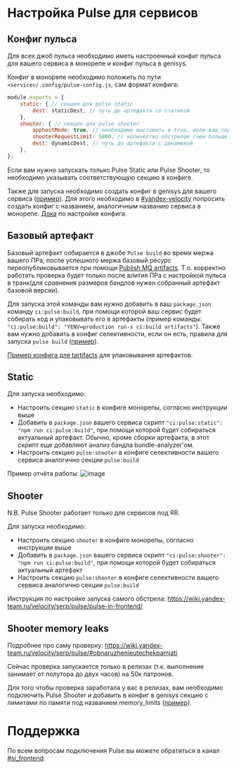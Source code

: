 # Настройка Pulse для сервисов

## Конфиг пульса

Для всех джоб пульса необходимо иметь настроенный конфиг пульса для вашего сервиса в монорепе и конфиг пульса в genisys.

Конфиг в монорепе необходимо положить по пути `<service>/.config/pulse-config.js`, сам формат конфига:
```js
module.exports = {
    static: { // секция для pulse static
        dest: staticDest, // путь до артефакта со статикой
    },
    shooter: { // секция для pulse shooter
        apphostMode: true, // необходимо выставить в true, если ваш сервис работает под Apphost'ом
        shooterRequestLimit: 5000, // количество обстрелов (чем больше число, тем дольше выполняется задача, но точнее результаты)
        dest: dynamicDest, // путь до артефакта с динамикой
    },
};
```

Если вам нужно запускать только Pulse Static или Pulse Shooter, то необходимо указывать соответствующую секцию в конфиге.

Также для запуска необходимо создать конфиг в genisys для вашего сервиса ([пример](https://genisys.yandex-team.ru/rules/pulse.ydo/config)). Для этого необходимо в [#yandex-velocity](https://yndx-all.slack.com/archives/C01FB7ABAD9) попросить создать конфиг с названием, аналогичным названию сервиса в монорепе. [Дока](https://wiki.yandex-team.ru/velocity/serp/pulse/) по настройке конфига.

## Базовый артефакт

Базовый артефакт собирается в джобе `Pulse build` во время мержа вашего ПРа, после успешного мержа базовый ресурс переопубликовывается при помощи [Publish MQ artifacts](../faq/publish-mq-artifacts.md). Т.о. корректно работать проверка будет только после влития ПРа с настройкой пульса в транк(для сравнения размеров бандлов нужен собранный артефакт базовой версии).

Для запуска этой команды вам нужно добавить в ваш `package.json` команду `ci:pulse:build`, при помощи которой ваш сервис будет собирать код и упаковывать его в артефакты (пример команды: `"ci:pulse:build": "YENV=production run-s ci:build artifacts"`). Также вам нужно добавить в конфиг селективности, если он есть, правила для запуска `pulse build` ([пример](https://a.yandex-team.ru/review/2050140/files/5#file-0-97477785:R86)).

[Пример конфига для tartifacts](https://a.yandex-team.ru/arc_vcs/frontend/services/ydo/.config/tartifacts?from_pr=2050140&rev=r8702066) для упаковывания артефактов.

## Static

Для запуска необходимо:
* Настроить секцию `static` в конфиге монорепы, согласно инструкции выше
* Добавить в `package.json` вашего сервиса скрипт `"ci:pulse:static": "npm run ci:pulse:build"`, при помощи которой будет собираться актуальный артефакт. Обычно, кроме сборки артефакта, в этот скрипт еще добавляют анализ бандла bundle-analyzer'ом.
* Настроить секцию `pulse:shooter` в конфиге селективности вашего сервиса аналогично секции `pulse:build`

Пример отчёта работы: ![image](../images/pulse_static__report.png)

## Shooter

N.B. Pulse Shooter работает только для сервисов под RR.

Для запуска необходимо:
* Настроить секцию `shooter` в конфиге монорепы, согласно инструкции выше
* Добавить в `package.json` вашего сервиса скрипт `"ci:pulse:shooter": "npm run ci:pulse:build"`, при помощи которой будет собираться актуальный артефакт
* Настроить секцию `pulse:shooter` в конфиге селективности вашего сервиса аналогично секции `pulse:build`

Инструкция по настройке запуска самого обстрела: https://wiki.yandex-team.ru/velocity/serp/pulse/pulse-in-frontend/

## Shooter memory leaks

Подробнее про саму проверку: https://wiki.yandex-team.ru/velocity/serp/pulse/#obnaruzhenieutechekpamjati

Сейчас проверка запускается только в релизах (т.к. выполнение занимает от полутора до двух часов) на 50к патронов.

Для того чтобы проверка заработала у вас в релизах, вам необходимо подключить Pulse Shooter и добавить в конфиг в genisys секцию с лимитами по памяти под названием memory_limits ([пример](https://genisys.yandex-team.ru/rules/pulse.ydo/config)).

# Поддержка

По всем вопросам подключения Pulse вы можете обратиться в канал [#si_frontend](https://yndx-all.slack.com/archives/CFFAR0VR6).
